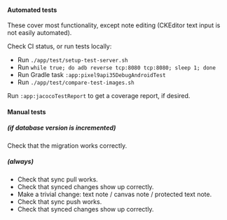 #### Automated tests

These cover most functionality, except note editing (CKEditor text input is not easily automated).

Check CI status, or run tests locally:

- Run `./app/test/setup-test-server.sh`
- Run `while true; do adb reverse tcp:8080 tcp:8080; sleep 1; done`
- Run Gradle task `:app:pixel9api35DebugAndroidTest`
- Run `./app/test/compare-test-images.sh`

Run `:app:jacocoTestReport` to get a coverage report, if desired.

#### Manual tests

##### (if database version is incremented)

Check that the migration works correctly.

##### (always)

- Check that sync pull works.
- Check that synced changes show up correctly.
- Make a trivial change: text note / canvas note / protected text note.
- Check that sync push works.
- Check that synced changes show up correctly.
